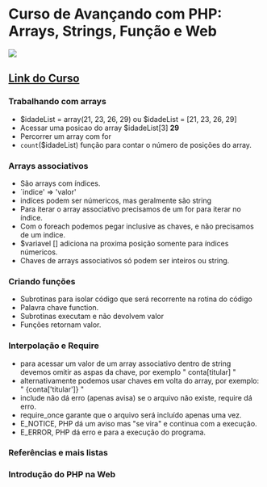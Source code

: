 # Curso de Avançando com PHP: Arrays, Strings, Função e Web
![](https://www.alura.com.br/assets/api/share/curso-php-arrays-strings-funcoes.png)
## [Link do Curso](https://cursos.alura.com.br/course/php-arrays-strings-funcoes)

### Trabalhando com arrays
* $idadeList = array(21, 23, 26, 29) ou $idadeList = [21, 23, 26, 29]	
* Acessar uma posicao do array $idadeList[3] **29**	
* Percorrer um array com for	
* `count`($idadeList) função para contar o número de posições do array.

### Arrays associativos
* São arrays com índices.
* ´indice' => 'valor'
* indíces podem ser númericos, mas geralmente são string
* Para iterar o array associativo precisamos de um for para iterar no índice.
* Com o foreach podemos pegar inclusive as chaves, e não precisamos de um indice.
* $variavel [] adiciona na proxima posição somente para índices númericos.
* Chaves de arrays associativos só podem ser inteiros ou string.


### Criando funções
* Subrotinas para isolar código que será recorrente na rotina do código
* Palavra chave function.
* Subrotinas executam e não devolvem valor
* Funções retornam valor.


### Interpolação e Require
* para acessar um valor de um array associativo dentro de string devemos omitir as aspas da chave, por exemplo " conta[titular] "
* alternativamente podemos usar chaves em volta do array, por exemplo: " {conta['titular']} "
* include não dá erro (apenas avisa) se o arquivo não existe, require dá erro.
* require_once garante que o arquivo será incluído apenas uma vez.
* E_NOTICE, PHP dá um aviso mas "se vira" e continua com a execução.
* E_ERROR, PHP dá erro e para a execução do programa.

### Referências e mais listas

### Introdução do PHP na Web

